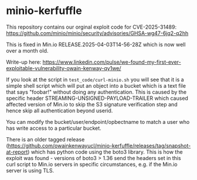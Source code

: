 # minio-kerfuffle

This repository contains our orginal exploit code for CVE-2025-31489: https://github.com/minio/minio/security/advisories/GHSA-wg47-6jq2-q2hh

This is fixed in Min.io RELEASE.2025-04-03T14-56-28Z which is now well over a month old.

Write-up here: https://www.linkedin.com/pulse/we-found-my-first-ever-exploitable-vulnerability-owain-kenway-qy1we/

If you look at the script in `test_code/curl-minio.sh` you will see that it is a simple shell script which will put an object into a bucket which is a text file that says "foobar!" without doing any authentication. This is caused by the specific header STREAMING-UNSIGNED-PAYLOAD-TRAILER which caused affected version of Min.io to skip the S3 signature verification step and hence skip all authentication beyond userid.

You can modify the bucket/user/endpoint/opbectname to match a user who has write access to a particular bucket.

There is an older tagged release (https://github.com/owainkenwayucl/minio-kerfuffle/releases/tag/snapshot-at-report) which has python code using the boto3 library. This is how the exploit was found - versions of boto3 > 1.36 send the headers set in this curl script to Min.io servers in specific circumstances, e.g. if the Min.io server is using TLS.
